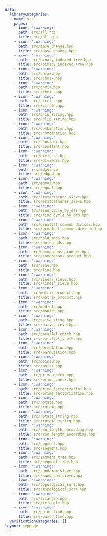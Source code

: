 ```yaml
---
data:
  libraryCategories:
  - name: src
    pages:
    - icon: ':warning:'
      path: src/all.hpp
      title: src/all.hpp
    - icon: ':warning:'
      path: src/base_change.hpp
      title: src/base_change.hpp
    - icon: ':warning:'
      path: src/binary_indexed_tree.hpp
      title: src/binary_indexed_tree.hpp
    - icon: ':warning:'
      path: src/chmax.hpp
      title: src/chmax.hpp
    - icon: ':warning:'
      path: src/chmin.hpp
      title: src/chmin.hpp
    - icon: ':warning:'
      path: src/circle.hpp
      title: src/circle.hpp
    - icon: ':warning:'
      path: src/clip_string.hpp
      title: src/clip_string.hpp
    - icon: ':warning:'
      path: src/combination.hpp
      title: src/combination.hpp
    - icon: ':warning:'
      path: src/constant.hpp
      title: src/constant.hpp
    - icon: ':warning:'
      path: src/divisors.hpp
      title: src/divisors.hpp
    - icon: ':warning:'
      path: src/edge.hpp
      title: src/edge.hpp
    - icon: ':warning:'
      path: src/equal.hpp
      title: src/equal.hpp
    - icon: ':warning:'
      path: src/eratosthenes_sieve.hpp
      title: src/eratosthenes_sieve.hpp
    - icon: ':warning:'
      path: src/find_cycle_by_dfs.hpp
      title: src/find_cycle_by_dfs.hpp
    - icon: ':warning:'
      path: src/greatest_common_divisor.hpp
      title: src/greatest_common_divisor.hpp
    - icon: ':warning:'
      path: src/hold_ends.hpp
      title: src/hold_ends.hpp
    - icon: ':warning:'
      path: src/homogenous_product.hpp
      title: src/homogenous_product.hpp
    - icon: ':warning:'
      path: src/line.hpp
      title: src/line.hpp
    - icon: ':warning:'
      path: src/linear_sieve.hpp
      title: src/linear_sieve.hpp
    - icon: ':warning:'
      path: src/matrix_product.hpp
      title: src/matrix_product.hpp
    - icon: ':warning:'
      path: src/modint.hpp
      title: src/modint.hpp
    - icon: ':warning:'
      path: src/naive_sieve.hpp
      title: src/naive_sieve.hpp
    - icon: ':warning:'
      path: src/parallel_check.hpp
      title: src/parallel_check.hpp
    - icon: ':warning:'
      path: src/permutation.hpp
      title: src/permutation.hpp
    - icon: ':warning:'
      path: src/point.hpp
      title: src/point.hpp
    - icon: ':warning:'
      path: src/prime_check.hpp
      title: src/prime_check.hpp
    - icon: ':warning:'
      path: src/prime_factorization.hpp
      title: src/prime_factorization.hpp
    - icon: ':warning:'
      path: src/rotate.hpp
      title: src/rotate.hpp
    - icon: ':warning:'
      path: src/rotate_string.hpp
      title: src/rotate_string.hpp
    - icon: ':warning:'
      path: src/run_length_encording.hpp
      title: src/run_length_encording.hpp
    - icon: ':warning:'
      path: src/segment.hpp
      title: src/segment.hpp
    - icon: ':warning:'
      path: src/segment_tree.hpp
      title: src/segment_tree.hpp
    - icon: ':warning:'
      path: src/sundaram_sieve.hpp
      title: src/sundaram_sieve.hpp
    - icon: ':warning:'
      path: src/topological_sort.hpp
      title: src/topological_sort.hpp
    - icon: ':warning:'
      path: src/triangle.hpp
      title: src/triangle.hpp
    - icon: ':warning:'
      path: src/union_find.hpp
      title: src/union_find.hpp
  verificationCategories: []
layout: toppage
---
```

